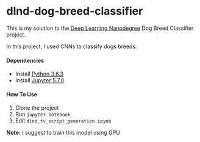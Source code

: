 # dlnd-dog-breed-classifier

This is my solution to the [Deep Learning Nanodegree](https://www.udacity.com/course/deep-learning-nanodegree--nd101) Dog Breed Classifier project.

In this project, I used CNNs to classify dogs breeds.

#### Dependencies

* Install [Python 3.6.3](https://www.python.org/downloads)
* Install [Jupyter 5.7.0](https://jupyter.org/install)

#### How To Use

1. Clone the project
2. Run `jupyter notebook`
3. Edit `dlnd_tv_script_generation.ipynb`

**Note:** I suggest to train this model using GPU
